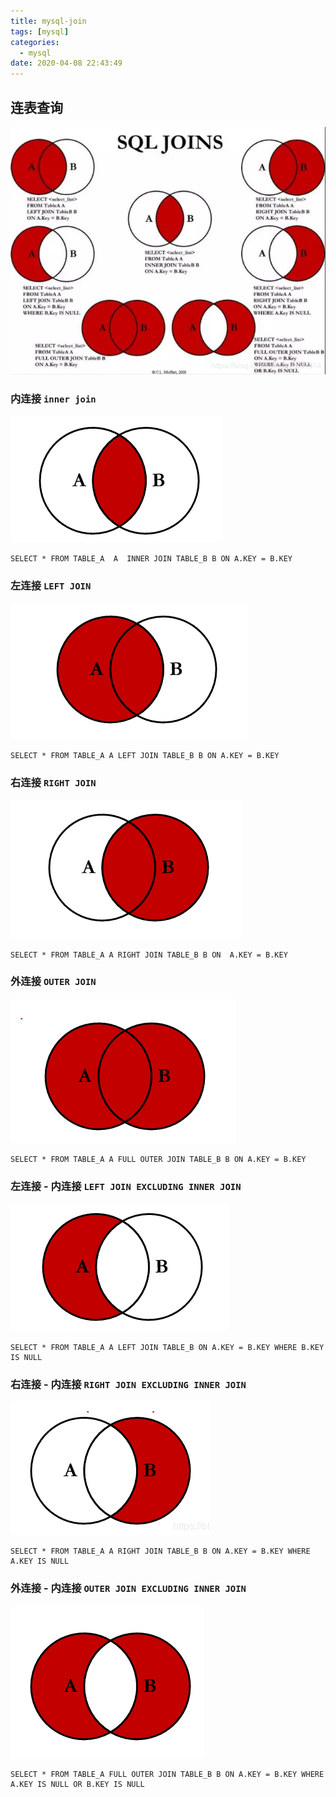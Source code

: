 ```yaml
---
title: mysql-join
tags: [mysql]
categories:
  - mysql
date: 2020-04-08 22:43:49
---
```




## 连表查询

![image-20200409214546598](mysql-join/image-20200408224438052.png)



### 内连接 `inner join`

![image-20200408224524502](mysql-join/image-20200408224524502.png)

```mysql
SELECT * FROM TABLE_A  A  INNER JOIN TABLE_B B ON A.KEY = B.KEY
```

### 左连接 `LEFT JOIN `

![image-20200408224633126](mysql-join/image-20200408224633126.png)

```mysql
SELECT * FROM TABLE_A A LEFT JOIN TABLE_B B ON A.KEY = B.KEY
```



### 右连接 `RIGHT JOIN`

![image-20200408224751488](mysql-join/image-20200408224751488.png)

```mysql
SELECT * FROM TABLE_A A RIGHT JOIN TABLE_B B ON  A.KEY = B.KEY
```



### 外连接 `OUTER JOIN`

![image-20200408225007102](mysql-join/image-20200408225007102.png)

```mysql
SELECT * FROM TABLE_A A FULL OUTER JOIN TABLE_B B ON A.KEY = B.KEY
```



### 左连接 - 内连接 ` LEFT JOIN EXCLUDING INNER JOIN `

![image-20200408225121695](mysql-join/image-20200408225121695.png)

```mysql
SELECT * FROM TABLE_A A LEFT JOIN TABLE_B ON A.KEY = B.KEY WHERE B.KEY IS NULL
```

### 右连接 - 内连接 `RIGHT JOIN EXCLUDING INNER JOIN`

![image-20200408225229477](mysql-join/image-20200408225229477.png)

```mysql
SELECT * FROM TABLE_A A RIGHT JOIN TABLE_B B ON A.KEY = B.KEY WHERE A.KEY IS NULL
```



### 外连接 - 内连接 `OUTER JOIN EXCLUDING INNER JOIN`

![image-20200408225340689](mysql-join/image-20200408225340689.png)

```mysql
SELECT * FROM TABLE_A FULL OUTER JOIN TABLE_B B ON A.KEY = B.KEY WHERE A.KEY IS NULL OR B.KEY IS NULL
```

